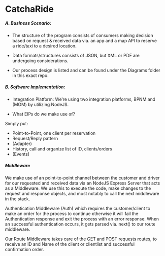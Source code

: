 # CatchaRide

##### A. Business Scenario: 

* The structure of the program consists of consumers making decision based on request & received data via. an app and a map API to reserve a ride/taxi to a desired location. 

* Data formats/structures consists of JSON, but XML or PDF are undergoing considerations. 

* Our process design is listed and can be found under the Diagrams folder in this exact repo.


##### B. Software Implementation: 
* Integration Platform: 
We're using two integration platforms, BPNM and (MOM) by utilizing NodeJS.

* What EIPs do we make use of? 

Simply put: 

* Point-to-Point, one client per reservation
* Request/Reply pattern
* (Adapter) 
* History, call and organize list of ID, clients/orders
* (Events)


##### Middleware 

We make use of an point-to-point channel between the customer and driver for our requested and received data via an NodeJS Express Server that acts as a Middleware. 
We use this to execute the code, make changes to the request and response objects, and most notably to call the next middleware in the stack. 

 Authentication Middleware (Auth) which requires the customer/client to make an order for the process to continue otherwise it will fail the Authentication response and exit the process with an error response. When an successful authentication occurs, it gets parsed via. next() to our route middleware.

Our Route Middleware takes care of the GET and POST requests routes, to receive an ID and Name of the client or clientlist and successful confirmation order. 


